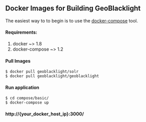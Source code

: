 

## Docker Images for Building GeoBlacklight

The easiest way to to begin is to use the [docker-compose](https://docs.docker.com/compose/#compose-documentation) tool.

#### Requirements:

1. docker ~> 1.8
2. docker-compose ~> 1.2

#### Pull Images ####

	$ docker pull geoblacklight/solr
	$ docker pull geoblacklight/geoblacklight

#### Run application

	$ cd compose/basic/
	$ docker-compose up

#### http://{your_docker_host_ip}:3000/